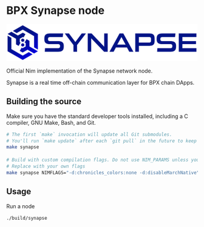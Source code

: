 # BPX Synapse node

![Synapse](./logo.svg)

Official Nim implementation of the Synapse network node.

Synapse is a real time off-chain communication layer for BPX chain DApps.

## Building the source

Make sure you have the standard developer tools installed, including a C compiler, GNU Make, Bash, and Git.

```bash
# The first `make` invocation will update all Git submodules.
# You'll run `make update` after each `git pull` in the future to keep those submodules updated.
make synapse

# Build with custom compilation flags. Do not use NIM_PARAMS unless you know what you are doing.
# Replace with your own flags
make synapse NIMFLAGS="-d:chronicles_colors:none -d:disableMarchNative"
```

## Usage

Run a node
```bash
./build/synapse
```
